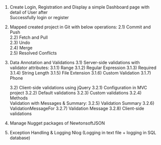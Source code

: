 1)  Create Login, Registration and Display a simple Dashboard page with detail of User after     
      Successfully login or register

2) Mapped created project in Git with below operations: 
           2.1) Commit and Push  
           2.2) Fetch and Pull  
           2.3) Undo  
           2.4) Merge  
           2.5) Resolved Conflicts  

3) Data Annotation and Validations 
         3.1) Server-side validations with validator attributes: 
            3.1.1) Range
            3.1.2) Regular Expression
            3.1.3) Required	
            3.1.4) String Length
            3.1.5) File Extension
            3.1.6) Custom Validation 
            3.1.7) Phone

      3.2)  Client-side validations using jQuery
            3.2.1)	Configuration in MVC project
            3.2.2)	Default validations
            3.2.3)	Custom validations
            3.2.4)	Methods     
            Validation with Messages & Summary: 
            3.2.5)	Validation Summary 
            3.2.6)	ValidationMessageFor
            3.2.7)	Validation Message
            3.2.8)    Client-side validations

4) Manage Nugget packages of NewtonsoftJSON

5) Exception Handling & Logging
      Nlog (Logging in text file + logging in SQL database)
